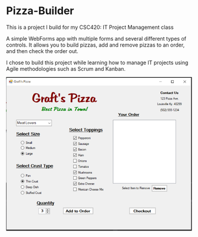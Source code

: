 # Pizza-Builder

This is a project I build for my CSC420: IT Project Management class

A simple WebForms app with multiple forms and several different types of controls. It allows you to build pizzas, add and remove pizzas to an order, and then check the order out.

I chose to build this project while learning how to manage IT projects using Agile methodologies such as Scrum and Kanban. 




![Pizza 1](https://github.com/ThomasGraft/Pizza-Builder/blob/master/CSC420Project1/Images/Pizza1.png?raw=true)


